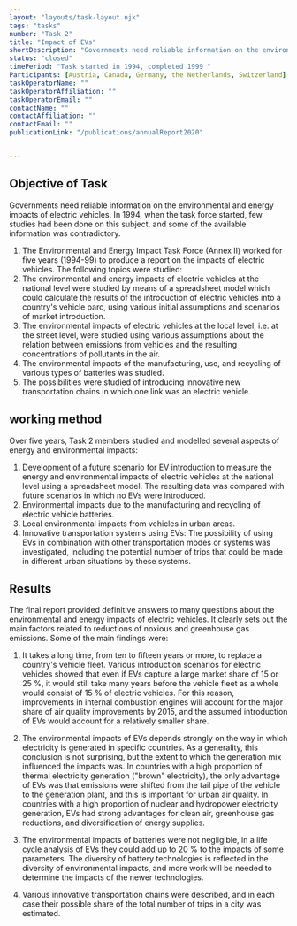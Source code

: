 ```yaml
---
layout: "layouts/task-layout.njk"
tags: "tasks"
number: "Task 2"
title: "Impact of EVs"
shortDescription: "Governments need reliable information on the environmental and energy impacts of electric vehicles"
status: "closed"
timePeriod: "Task started in 1994, completed 1999 "
Participants: [Austria, Canada, Germany, the Netherlands, Switzerland]
taskOperatorName: ""
taskOperatorAffiliation: ""
taskOperatorEmail: ""
contactName: ""
contactAffiliation: ""
contactEmail: ""
publicationLink: "/publications/annualReport2020"


---
```


## Objective of Task
Governments need reliable information on the environmental and energy impacts of electric vehicles. In 1994, when the task force started, few studies had been done on this subject, and some of the available	information was contradictory. 

1. The Environmental and Energy Impact Task Force (Annex II) worked for five years (1994-99) to produce a report on the impacts of electric vehicles. The following topics were studied: 
2. The environmental and energy impacts of electric vehicles at the national level were studied by means of a spreadsheet model which could calculate the results of the introduction of electric vehicles into a country's vehicle parc, using various initial assumptions and scenarios of market introduction. 
3. The environmental impacts of electric vehicles at the local level, i.e. at the street level, were studied using various assumptions about the relation between emissions from vehicles and the resulting concentrations of pollutants in the air. 
4. The environmental impacts of the manufacturing, use, and recycling of various types of batteries was studied. 
5. The possibilities were studied of introducing innovative new transportation chains in which one link was an electric vehicle.

## working method
Over five years, Task 2 members studied and modelled several aspects of energy and environmental impacts: 
1. Development of a future scenario for EV introduction to measure the energy and environmental impacts of electric vehicles at the national level using a spreadsheet model. The resulting data was compared with future scenarios in which no EVs were introduced. 
2. Environmental impacts due to the manufacturing and recycling of electric vehicle batteries. 
3. Local environmental impacts from vehicles in urban areas. 
4. Innovative transportation systems using EVs: The possibility of using EVs in combination with other transportation modes or systems was investigated, including the potential number of trips that could be made in different urban situations by these systems.       

## Results
The final report provided definitive answers to many questions about the environmental and energy impacts of electric vehicles. It clearly sets out the main factors related to reductions of noxious and greenhouse gas emissions. Some of the main findings were: 

1. It takes a long time, from ten to fifteen years or more, to replace a country's vehicle fleet. Various introduction scenarios for electric vehicles showed that even if EVs capture a large market share of 15 or 25 %, it would still take many years before the vehicle fleet as a whole would consist of 15 % of electric vehicles. For this reason, improvements in internal combustion engines will account for the major share of air quality improvements by 2015, and the assumed introduction of EVs would account for a relatively smaller share. 

2. The environmental impacts of EVs depends strongly on the way in which electricity is generated in specific countries. As a generality, this conclusion is not surprising, but the extent to which the generation mix influenced the impacts was. In countries with a high proportion of thermal electricity generation ("brown" electricity), the only advantage of EVs was that emissions were shifted from the tail pipe of the vehicle to the generation plant, and this is important for urban air quality. In countries with a high proportion of nuclear and hydropower electricity generation, EVs had strong advantages for clean air, greenhouse gas reductions, and diversification of energy supplies. 

3. The environmental impacts of batteries were not negligible, in a life cycle analysis of EVs they could add up to 20 % to the impacts of some parameters. The diversity of battery technologies is reflected in the diversity of environmental impacts, and more work will be needed to determine the impacts of the newer technologies. 

4. Various innovative transportation chains were described, and in each case their possible share of the total number of trips in a city was estimated. 